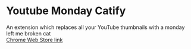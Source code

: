 # Youtube Monday Catify
 An extension which replaces all your YouTube thumbnails with a monday left me broken cat
 <br>
[Chrome Web Store link](https://chromewebstore.google.com/detail/nhbdjafncljglfdojkcffafbkfmamioj)
